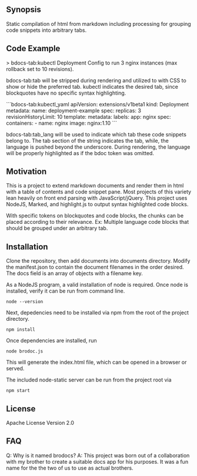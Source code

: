 ## Synopsis

Static compilation of html from markdown including processing for grouping code snippets into arbitrary tabs.

## Code Example

\> bdocs-tab:kubectl Deployment Config to run 3 nginx instances (max rollback set to 10 revisions).

bdocs-tab:tab will be stripped during rendering and utilized to with CSS to show or hide the preferred tab. kubectl indicates the desired tab, since blockquotes have no specific syntax highlighting.

\`\`\`bdocs-tab:kubectl_yaml
apiVersion: extensions/v1beta1
kind: Deployment
metadata:
  name: deployment-example
spec:
  replicas: 3
  revisionHistoryLimit: 10
  template:
    metadata:
      labels:
        app: nginx
    spec:
      containers:
      - name: nginx
        image: nginx:1.10
\`\`\`

bdocs-tab:tab_lang will be used to indicate which tab these code snippets belong to. The tab section of the string indicates the tab, while, the language is pushed beyond the underscore. During rendering, the language will be properly highlighted as if the bdoc token was omitted.

## Motivation

This is a project to extend markdown documents and render them in html with a table of contents and code snippet pane. Most projects of this variety lean heavily on front end parsing with JavaScript/jQuery. This project uses NodeJS, Marked, and highlight.js to output syntax highlighted code blocks.

With specific tokens on blockquotes and code blocks, the chunks can be placed according to their relevance. Ex: Multiple language code blocks that should be grouped under an arbitrary tab.

## Installation

Clone the repository, then add documents into documents directory. Modify the manifest.json to contain the document filenames in the order desired. The docs field is an array of objects with a filename key.

As a NodeJS program, a valid installation of node is required. Once node is installed, verify it can be run from command line.
```
node --version
```
Next, depedencies need to be installed via npm from the root of the project directory.
```
npm install
```

Once dependencies are installed, run
```
node brodoc.js
```

This will generate the index.html file, which can be opened in a browser or served.

The included node-static server can be run from the project root via
```
npm start
```

## License

Apache License Version 2.0

## FAQ

Q: Why is it named brodocs?
A: This project was born out of a collaboration with my brother to create a suitable docs app for his purposes. It was a fun name for the the two of us to use as actual brothers.
